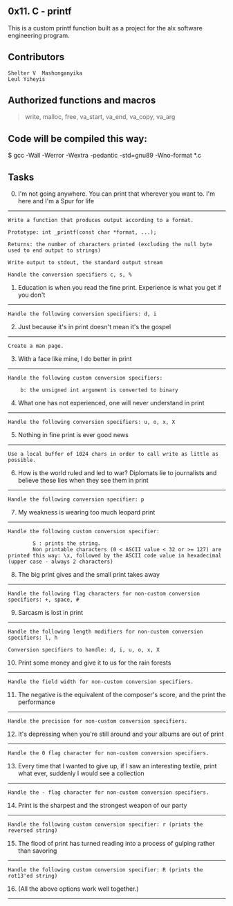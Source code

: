 0x11. C - printf 
------------------------------------------------------------------------------------------------

This is a custom printf function built as a project for the alx software engineering program. 

Contributors
------------------------------------------------------------------------------------------------
	
	Shelter V  Mashonganyika
	Leul Yiheyis

Authorized functions and macros
------------------------------------------------------------------------------------------------
> write, malloc, free, va_start, va_end, va_copy, va_arg

Code will be compiled this way:
------------------------------------------------------------------------------------------------
$ gcc -Wall -Werror -Wextra -pedantic -std=gnu89 -Wno-format *.c

Tasks
------------------------------------------------------------------------------------------------

0. I'm not going anywhere. You can print that wherever you want to. I'm here and I'm a Spur for life
------------------------------------------------------------------------------------------------

	Write a function that produces output according to a format.

	Prototype: int _printf(const char *format, ...);

	Returns: the number of characters printed (excluding the null byte used to end output to strings)

	Write output to stdout, the standard output stream

	Handle the conversion specifiers c, s, %

1. Education is when you read the fine print. Experience is what you get if you don't 
------------------------------------------------------------------------------------------------

	Handle the following conversion specifiers: d, i

2. Just because it's in print doesn't mean it's the gospel 
------------------------------------------------------------------------------------------------

	Create a man page.

3. With a face like mine, I do better in print
------------------------------------------------------------------------------------------------

	Handle the following custom conversion specifiers:

    	b: the unsigned int argument is converted to binary

4. What one has not experienced, one will never understand in print
------------------------------------------------------------------------------------------------

	Handle the following conversion specifiers: u, o, x, X

5. Nothing in fine print is ever good news 
------------------------------------------------------------------------------------------------

	Use a local buffer of 1024 chars in order to call write as little as possible.

6. How is the world ruled and led to war? Diplomats lie to journalists and believe these lies when they see them in print 
------------------------------------------------------------------------------------------------

	Handle the following conversion specifier: p

7. My weakness is wearing too much leopard print 
------------------------------------------------------------------------------------------------

	Handle the following custom conversion specifier:

    		S : prints the string.
    		Non printable characters (0 < ASCII value < 32 or >= 127) are printed this way: \x, followed by the ASCII code value in hexadecimal (upper case - always 2 characters)


8. The big print gives and the small print takes away 
------------------------------------------------------------------------------------------------

	Handle the following flag characters for non-custom conversion specifiers: +, space, #

9. Sarcasm is lost in print 
------------------------------------------------------------------------------------------------

	Handle the following length modifiers for non-custom conversion specifiers: l, h

	Conversion specifiers to handle: d, i, u, o, x, X

10. Print some money and give it to us for the rain forests
------------------------------------------------------------------------------------------------

	Handle the field width for non-custom conversion specifiers.

11. The negative is the equivalent of the composer's score, and the print the performance
------------------------------------------------------------------------------------------------

	Handle the precision for non-custom conversion specifiers.

12. It's depressing when you're still around and your albums are out of print
------------------------------------------------------------------------------------------------

	Handle the 0 flag character for non-custom conversion specifiers.

13. Every time that I wanted to give up, if I saw an interesting textile, print what ever, suddenly I would see a collection 
------------------------------------------------------------------------------------------------

	Handle the - flag character for non-custom conversion specifiers.

14. Print is the sharpest and the strongest weapon of our party 
------------------------------------------------------------------------------------------------

	Handle the following custom conversion specifier: r (prints the reversed string)

15. The flood of print has turned reading into a process of gulping rather than savoring
------------------------------------------------------------------------------------------------

	Handle the following custom conversion specifier: R (prints the rot13'ed string)

16. (All the above options work well together.)
------------------------------------------------------------------------------------------------

